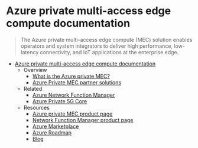 # Azure private multi-access edge compute documentation
> The Azure private multi-access edge compute (MEC) solution enables operators and system integrators to deliver high performance, low-latency connectivity, and IoT applications at the enterprise edge.
  - [Azure private multi-access edge compute documentation](https://learn.microsoft.com/en-us/azure/private-multi-access-edge-compute-mec/)
    - Overview
      - [What is the Azure private MEC?](https://learn.microsoft.com/en-us/azure/private-multi-access-edge-compute-mec/overview)
      - [Azure Private MEC partner solutions](https://learn.microsoft.com/en-us/azure/private-multi-access-edge-compute-mec/partner-programs)
    - Related
      - [Azure Network Function Manager](https://learn.microsoft.com/en-us/azure/network-function-manager/)
      - [Azure Private 5G Core](https://learn.microsoft.com/en-us/azure/private-5g-core/)
    - Resources
      - [Azure private MEC product page](https://go.microsoft.com/fwlink/?linkid=2165610)
      - [Network Function Manager product page](https://go.microsoft.com/fwlink/?linkid=2166098)
      - [Azure Marketplace](https://azuremarketplace.microsoft.com/marketplace/)
      - [Azure Roadmap](https://azure.microsoft.com/roadmap/?category=networking)
      - [Blog](https://azure.microsoft.com/blog/topics/networking)
